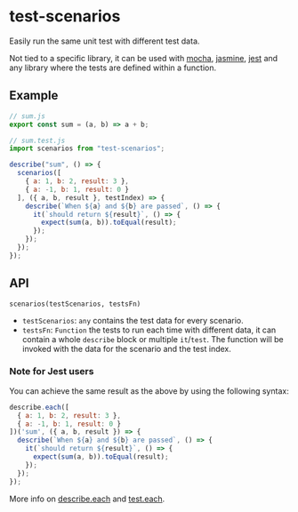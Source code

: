 # test-scenarios

Easily run the same unit test with different test data. 

Not tied to a specific library, it can be used with [mocha](https://mochajs.org/), [jasmine](https://jasmine.github.io/), [jest](https://facebook.github.io/jest/) and any library where the tests are defined within a function.

## Example

```js
// sum.js
export const sum = (a, b) => a + b;

// sum.test.js
import scenarios from "test-scenarios";

describe("sum", () => {
  scenarios([ 
    { a: 1, b: 2, result: 3 }, 
    { a: -1, b: 1, result: 0 } 
  ], ({ a, b, result }, testIndex) => {
    describe(`When ${a} and ${b} are passed`, () => {
      it(`should return ${result}`, () => {
        expect(sum(a, b)).toEqual(result);
      });
    });
  });
});
```

## API

`scenarios(testScenarios, testsFn)`

- `testScenarios`: `any` contains the test data for every scenario.
- `testsFn`: `Function` the tests to run each time with different data, it can contain a whole `describe` block or multiple `it`/`test`. The function will be invoked with the data for the scenario and the test index.

### Note for Jest users

You can achieve the same result as the above by using the following syntax:

```js
describe.each([
  { a: 1, b: 2, result: 3 },
  { a: -1, b: 1, result: 0 }
])('sum', ({ a, b, result }) => {
  describe(`When ${a} and ${b} are passed`, () => {
    it(`should return ${result}`, () => {
      expect(sum(a, b)).toEqual(result);
    });
  });
});
```

More info on [describe.each](https://facebook.github.io/jest/docs/en/api.html#describeeachtable-name-fn) and [test.each](https://facebook.github.io/jest/docs/en/api.html#testeachtable-name-fn).
